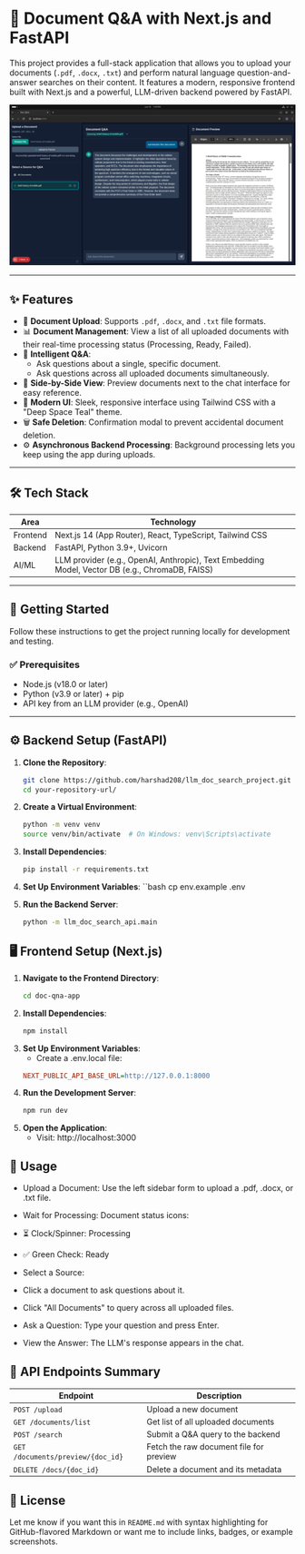 # 📄 Document Q&A with Next.js and FastAPI

This project provides a full-stack application that allows you to upload your documents (`.pdf`, `.docx`, `.txt`) and perform natural language question-and-answer searches on their content. It features a modern, responsive frontend built with Next.js and a powerful, LLM-driven backend powered by FastAPI.

![alt text](./QNA.png)  

---

## ✨ Features

- 📝 **Document Upload**: Supports `.pdf`, `.docx`, and `.txt` file formats.
- 📊 **Document Management**: View a list of all uploaded documents with their real-time processing status (Processing, Ready, Failed).
- 🤖 **Intelligent Q&A**:
  - Ask questions about a single, specific document.
  - Ask questions across all uploaded documents simultaneously.
- 👀 **Side-by-Side View**: Preview documents next to the chat interface for easy reference.
- 💅 **Modern UI**: Sleek, responsive interface using Tailwind CSS with a "Deep Space Teal" theme.
- 🗑️ **Safe Deletion**: Confirmation modal to prevent accidental document deletion.
- ⚙️ **Asynchronous Backend Processing**: Background processing lets you keep using the app during uploads.

---

## 🛠️ Tech Stack

| Area     | Technology |
|----------|------------|
| Frontend | Next.js 14 (App Router), React, TypeScript, Tailwind CSS |
| Backend  | FastAPI, Python 3.9+, Uvicorn |
| AI/ML    | LLM provider (e.g., OpenAI, Anthropic), Text Embedding Model, Vector DB (e.g., ChromaDB, FAISS) |

---

## 🚀 Getting Started

Follow these instructions to get the project running locally for development and testing.

### ✅ Prerequisites

- Node.js (v18.0 or later)
- Python (v3.9 or later) + pip
- API key from an LLM provider (e.g., OpenAI)

---

## ⚙️ Backend Setup (FastAPI)

1. **Clone the Repository**:
   ```bash
   git clone https://github.com/harshad208/llm_doc_search_project.git
   cd your-repository-url/

2. **Create a Virtual Environment**:
    ```bash
    python -m venv venv
    source venv/bin/activate  # On Windows: venv\Scripts\activate

3. **Install Dependencies**:
    ```bash
    pip install -r requirements.txt

4. **Set Up Environment Variables**:
    ``bash
    cp env.example .env

5. **Run the Backend Server**:
    ```bash
    python -m llm_doc_search_api.main


##  🖥️ Frontend Setup (Next.js)

1. **Navigate to the Frontend Directory**:
    ```bash
    cd doc-qna-app


2. **Install Dependencies**:
    ```bash
    npm install


3. **Set Up Environment Variables**:
    - Create a .env.local file:
    ```ini
    NEXT_PUBLIC_API_BASE_URL=http://127.0.0.1:8000

4. **Run the Development Server**:
    ```bash
    npm run dev

5. **Open the Application**:
    - Visit: http://localhost:3000


## 📌 Usage

- Upload a Document: Use the left sidebar form to upload a .pdf, .docx, or .txt file.

- Wait for Processing: Document status icons:

- ⏳ Clock/Spinner: Processing

-  ✅ Green Check: Ready

- Select a Source:

- Click a document to ask questions about it.

- Click "All Documents" to query across all uploaded files.

- Ask a Question: Type your question and press Enter.

- View the Answer: The LLM's response appears in the chat.

## 📝 API Endpoints Summary

| Endpoint                          | Description                             |
| --------------------------------- | --------------------------------------- |
| `POST /upload`                    | Upload a new document                   |
| `GET /documents/list`             | Get list of all uploaded documents      |
| `POST /search`                    | Submit a Q\&A query to the backend      |
| `GET /documents/preview/{doc_id}` | Fetch the raw document file for preview |
| `DELETE /docs/{doc_id}`           | Delete a document and its metadata      |


## 📄 License

Let me know if you want this in `README.md` with syntax highlighting for GitHub-flavored Markdown or want me to include links, badges, or example screenshots.

